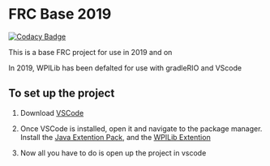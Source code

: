 # FRC Base 2019

[![Codacy Badge](https://api.codacy.com/project/badge/Grade/fa37d1fc82654afe9670ad1bfd685781)](https://app.codacy.com/app/H1ppx/DeepSpace?utm_source=github.com&utm_medium=referral&utm_content=MontclairRobotics/DeepSpace&utm_campaign=Badge_Grade_Dashboard)

This is a base FRC project for use in 2019 and on

In 2019, WPILib has been defalted for use with gradleRIO and VScode

## To set up the project

1. Download [VSCode](https://code.visualstudio.com/)

2. Once VSCode is installed, open it and navigate to the package manager. Install the [Java Extention Pack](https://github.com/Microsoft/vscode-java-pack), and the [WPILib Extention](https://github.com/wpilibsuite/vscode-wpilib)

3. Now all you have to do is open up the project in vscode